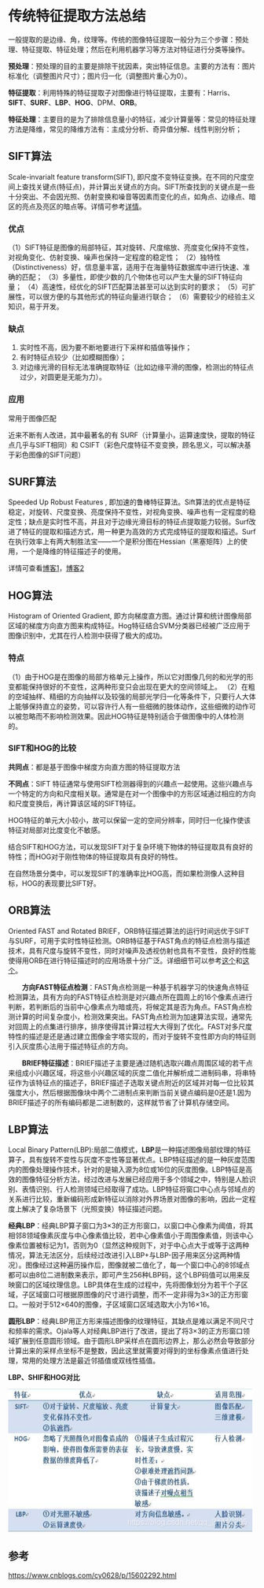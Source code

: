 # 传统特征提取方法总结

一般提取的是边缘、角，纹理等。传统的图像特征提取一般分为三个步骤：预处理、特征提取、特征处理；然后在利用机器学习等方法对特征进行分类等操作。

**预处理**：预处理的目的主要是排除干扰因素，突出特征信息。主要的方法有：图片标准化（调整图片尺寸）；图片归一化（调整图片重心为0）。

**特征提取**：利用特殊的特征提取子对图像进行特征提取，主要有：Harris、**SIFT**、**SURF**、**LBP**、**HOG**、DPM、**ORB**。

**特征处理**：主要目的是为了排除信息量小的特征，减少计算量等：常见的特征处理方法是降维，常见的降维方法有：主成分分析、奇异值分解、线性判别分析；

## SIFT算法

Scale-invarialt feature transform(SIFT), 即尺度不变特征变换。在不同的尺度空间上查找关键点(特征点)，并计算出关键点的方向。SIFT所查找到的关键点是一些十分突出、不会因光照、仿射变换和噪音等因素而变化的点，如角点、边缘点、暗区的亮点及亮区的暗点等。详情可参考[详情](https://blog.csdn.net/happyer88/article/details/45817305)。

### 优点

（1）SIFT特征是图像的局部特征，其对旋转、尺度缩放、亮度变化保持不变性，对视角变化、仿射变换、噪声也保持一定程度的稳定性；
（2）独特性（Distinctiveness）好，信息量丰富，适用于在海量特征数据库中进行快速、准确的匹配；
（3）多量性，即使少数的几个物体也可以产生大量的SIFT特征向量；
（4）高速性，经优化的SIFT匹配算法甚至可以达到实时的要求；
（5）可扩展性，可以很方便的与其他形式的特征向量进行联合；
（6）需要较少的经验主义知识，易于开发。

### 缺点

1. 实时性不高，因为要不断地要进行下采样和插值等操作；
2. 有时特征点较少（比如模糊图像）；
3. 对边缘光滑的目标无法准确提取特征（比如边缘平滑的图像，检测出的特征点过少，对圆更是无能为力）。

### 应用

常用于图像匹配

近来不断有人改进，其中最著名的有 SURF（计算量小，运算速度快，提取的特征点几乎与SIFT相同）和 CSIFT（彩色尺度特征不变变换，顾名思义，可以解决基于彩色图像的SIFT问题）

## SURF算法

Speeded Up Robust Features , 即加速的鲁棒特征算法。Sift算法的优点是特征稳定，对旋转、尺度变换、亮度保持不变性，对视角变换、噪声也有一定程度的稳定性；缺点是实时性不高，并且对于边缘光滑目标的特征点提取能力较弱。Surf改进了特征的提取和描述方式，用一种更为高效的方式完成特征的提取和描述。Surf在执行效率上有两大制胜法宝——一个是积分图在Hessian（黑塞矩阵）上的使用，一个是降维的特征描述子的使用。

详情可查看[博客1](https://blog.csdn.net/qq_15295565/article/details/88645396)，[博客2](https://www.cnblogs.com/jinjidexuetu/p/90ace4e8de574e3d5f4e6ac16a0dc157.html)

## HOG算法

Histogram of Oriented Gradient, 即方向梯度直方图。通过计算和统计图像局部区域的梯度方向直方图来构成特征。Hog特征结合SVM分类器已经被广泛应用于图像识别中，尤其在行人检测中获得了极大的成功。

### 特点

（1）由于HOG是在图像的局部方格单元上操作，所以它对图像几何的和光学的形变都能保持很好的不变性，这两种形变只会出现在更大的空间领域上。
（2）在粗的空域抽样、精细的方向抽样以及较强的局部光学归一化等条件下，只要行人大体上能够保持直立的姿势，可以容许行人有一些细微的肢体动作，这些细微的动作可以被忽略而不影响检测效果。因此HOG特征是特别适合于做图像中的人体检测的。

### SIFT和HOG的比较

**共同点**：都是基于图像中梯度方向直方图的特征提取方法

**不同点**：SIFT 特征通常与使用SIFT检测器得到的兴趣点一起使用。这些兴趣点与一个特定的方向和尺度相关联。通常是在对一个图像中的方形区域通过相应的方向和尺度变换后，再计算该区域的SIFT特征。

HOG特征的单元大小较小，故可以保留一定的空间分辨率，同时归一化操作使该特征对局部对比度变化不敏感。

结合SIFT和HOG方法，可以发现SIFT对于复杂环境下物体的特征提取具有良好的特性；而HOG对于刚性物体的特征提取具有良好的特性。

在自然场景分类中，可以发现SIFT的准确率比HOG高，而如果检测像人这种目标，HOG的表现要比SIFT好。

## ORB算法

Oriented FAST and Rotated BRIEF，ORB特征描述算法的运行时间远优于SIFT与SURF，可用于实时性特征检测。ORB特征基于FAST角点的特征点检测与描述技术，具有尺度与旋转不变性，同时对噪声及透视仿射也具有不变性，良好的性能使得用ORB在进行特征描述时的应用场景十分广泛。详细细节可以参考[这个](https://blog.csdn.net/yang843061497/article/details/38553765)和[这个](https://www.cnblogs.com/urglyfish/p/12459650.html)。

　　**方向FAST特征点检测**：FAST角点检测是一种基于机器学习的快速角点特征检测算法，具有方向的FAST特征点检测是对兴趣点所在圆周上的16个像素点进行判断，若判断后的当前中心像素点为暗或亮，将候定其是否为角点。FAST角点检测计算的时间复杂度小，检测效果突出。FAST角点检测为加速算法实现，通常先对回周上的点集进行排序，排序使得其计算过程大大得到了优化。FAST对多尺度特性的描述是还是通过建立图像金字塔实现的，而对于旋转不变性即方向的特征则引入灰度质心法用于描述特征点的方向。

　　**BRIEF特征描述**：BRIEF描述子主要是通过随机选取兴趣点周围区域的若干点来组成小兴趣区域，将这些小兴趣区域的灰度二值化并解析成二进制码串，将串特征作为该特征点的描述子，BRIEF描述子选取关键点附近的区域并对每一位比较其强度大小，然后根据图像块中两个二进制点来判断当前关键点编码是0还是1.因为BRIEF描述子的所有编码都是二进制数的，这样就节省了计算机存储空间。

## LBP算法

Local Binary Pattern(LBP):局部二值模式，**LBP**是一种描述图像局部纹理的特征算子，具有旋转不变性与灰度不变性等显著优点。LBP特征描述的是一种灰度范围内的图像处理操作技术，针对的是输入源为8位或16位的灰度图像。LBP特征是高效的图像特征分析方法，经过改进与发展已经应用于多个领域之中，特别是人脸识别、表情识别、行人检测领域已经取得了成功。LBP特征将窗口中心点与邻域点的关系进行比较，重新编码形成新特征以消除对外界场景对图像的影响，因此一定程度上解决了复杂场景下（光照变换）特征描述问题。

**经典LBP**：经典LBP算子窗口为3×3的正方形窗口，以窗口中心像素为阈值，将其相邻8领域像素灰度与中心像素值比较，若中心像素值小于周围像素值，则该中心像素位置被标记为1，否则为0（显然这种规则下，对于中心点大于或等于这两种情况，算法无法区分，后续经过改进引入LBP+与LBP-因子用来区分这两种情况）。图像经过这种遍历操作后，图像就被二值化了，每一个窗口中心的8邻域点都可以由8位二进制数来表示，即可产生256种LBP码，这个LBP码值可以用来反映窗口的区域纹理信息。LBP具体在生成的过程中，先将图像划分为若干个子区域，子区域窗口可根据原图像的尺寸进行调整，而不一定非得为3×3的正方形窗口。一般对于512×640的图像，子区域窗口区域选取大小为16×16。

 **圆形LBP**：经典LBP用正方形来描述图像的纹理特征，其缺点是难以满足不同尺寸和频率的需求。Ojala等人对经典LBP进行了改进，提出了将3×3的正方形窗口领域扩展到任意圆形领域。由于圆形LBP采样点在圆形边界上，那么必然会导致部分计算出来的采样点坐标不是整数，因此这里就需要对得到的坐标像素点值进行处理，常用的处理方法是最近邻插值或双线性插值。

 **LBP、SHIF和HOG对比**

![img](https://raw.githubusercontent.com/kongyan66/Img-for-md/master/img/2174081-20211125133011961-624756004.png)

## 参考

https://www.cnblogs.com/cy0628/p/15602292.html